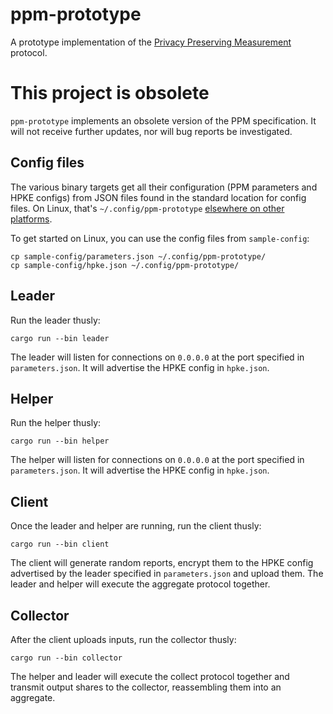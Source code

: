 # ppm-prototype

A prototype implementation of the [Privacy Preserving Measurement][ppm-doc]
protocol.

[ppm-doc]: https://github.com/abetterinternet/ppm-specification

# This project is obsolete

`ppm-prototype` implements an obsolete version of the PPM specification. It will
not receive further updates, nor will bug reports be investigated.

## Config files

The various binary targets get all their configuration (PPM parameters and HPKE
configs) from JSON files found in the standard location for config files. On
Linux, that's `~/.config/ppm-prototype` [elsewhere on other platforms](https://docs.rs/directories/3.0.2/directories/index.html).

To get started on Linux, you can use the config files from `sample-config`:

    cp sample-config/parameters.json ~/.config/ppm-prototype/
    cp sample-config/hpke.json ~/.config/ppm-prototype/

## Leader

Run the leader thusly:

    cargo run --bin leader

The leader will listen for connections on `0.0.0.0` at the port specified in
`parameters.json`. It will advertise the HPKE config in `hpke.json`.

## Helper

Run the helper thusly:

    cargo run --bin helper

The helper will listen for connections on `0.0.0.0` at the port specified in
`parameters.json`. It will advertise the HPKE config in `hpke.json`.

## Client

Once the leader and helper are running, run the client thusly:

    cargo run --bin client

The client will generate random reports, encrypt them to the HPKE config
advertised by the leader specified in `parameters.json` and upload them. The
leader and helper will execute the aggregate protocol together.

## Collector

After the client uploads inputs, run the collector thusly:

    cargo run --bin collector

The helper and leader will execute the collect protocol together and transmit
output shares to the collector, reassembling them into an aggregate.
